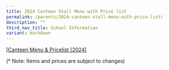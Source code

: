 ```yaml
---
title: 2024 Canteen Stall Menu with Price list
permalink: /parents/2024-canteen-stall-menu-with-price-list/
description: ""
third_nav_title: School Information
variant: markdown
---
```

[[Canteen Menu & Pricelist (2024)](/files/Canteen_menu_2024_updated_Nov_2023__final_.pdf)

(* Note:  Items and prices are subject to changes)